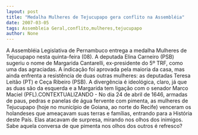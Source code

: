 ```yaml
---
layout: post
title: "Medalha Mulheres de Tejucupapo gera conflito na Assembléia"
date: 2007-03-05
tags: Assembleia Geral,conflito,mulheres,tejucupapo
author: None
---
```

A Assembléia Legislativa de Pernambuco&nbsp;entrega a medalha Mulheres de Tejucupapo nesta quinta-feira (08). A deputada Elina Carneiro (PSB) sugeriu o nome de Margarida Cantarelli, ex-presidente do 5º TRF, como uma das agraciadas. A indicação foi aprovada pela maioria da casa, mas ainda enfrenta a resistência de duas outras mulheres: as deputadas Teresa Leitão (PT) e Ceça Ribeiro (PSB). A divergência é ideológica, claro, já que as duas são da esquerda e a Margarida tem ligação com o senador Marco Maciel (PFL).CONTEXTUALIZANDO - No dia 24 de abril de 1646,&nbsp;armadas de paus, pedras e panelas&nbsp;de água fervente com pimenta, as mulheres de Tejucupapo (hoje no município de&nbsp;Goiana, ao norte do Recife)&nbsp;venceram os holandeses que ameaçavam suas terras e famílias, entrando para a História deste País. Elas atacavam de surpresa, mirando nos olhos dos inimigos. Sabe aquela conversa de que pimenta nos olhos dos outros é refresco? 